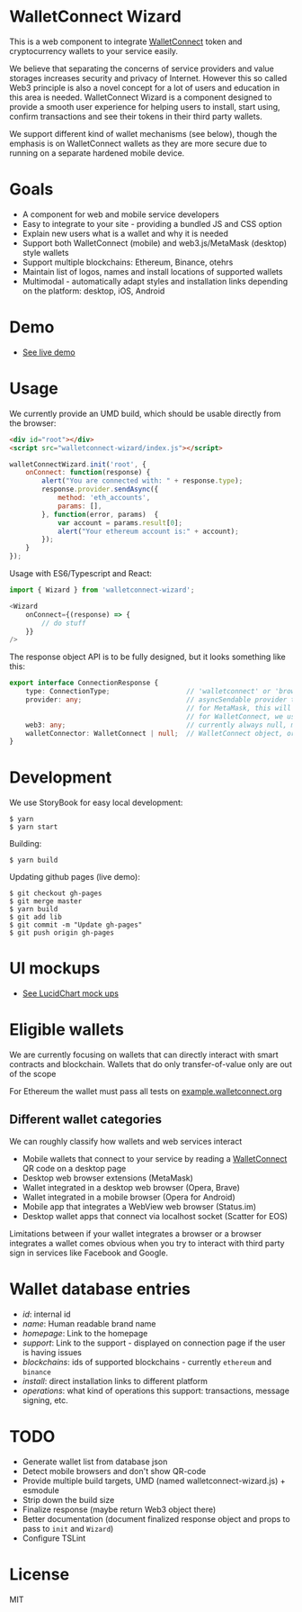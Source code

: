 # WalletConnect Wizard

This is a web component to integrate [WalletConnect](https://www.myetherwallet.com/) token and cryptocurrency wallets to your service easily. 

We believe that separating the concerns of service providers and value storages increases security and privacy of Internet. However this so called Web3 principle is also a novel concept for a lot of users and education in this area is needed. WalletConnect Wizard is a component designed to provide a smooth user experience for helping users to install, start using, confirm transactions and see their tokens in their third party wallets.

We support different kind of wallet mechanisms (see below), though the emphasis is on WalletConnect wallets as they are more secure due to running on a separate hardened mobile device. 

# Goals 

* A component for web and mobile service developers
* Easy to integrate to your site - providing a bundled JS and CSS option
* Explain new users what is a wallet and why it is needed
* Support both WalletConnect (mobile) and web3.js/MetaMask (desktop) style wallets
* Support multiple blockchains: Ethereum, Binance, otehrs
* Maintain list of logos, names and install locations of supported wallets
* Multimodal - automatically adapt styles and installation links depending on the platform: desktop, iOS, Android

# Demo

* [See live demo](https://tokenmarketnet.github.io/walletconnect-wizard/demo/index.html)

# Usage

We currently provide an UMD build, which should be usable directly from the browser:

```html
<div id="root"></div>
<script src="walletconnect-wizard/index.js"></script>
```

```javascript
walletConnectWizard.init('root', {
    onConnect: function(response) {
        alert("You are connected with: " + response.type);
        response.provider.sendAsync({
            method: 'eth_accounts',
            params: [],
        }, function(error, params)  {
            var account = params.result[0];
            alert("Your ethereum account is:" + account);
        });
    }
});
```

Usage with ES6/Typescript and React:

```javascript
import { Wizard } from 'walletconnect-wizard';

<Wizard
    onConnect={(response) => {
        // do stuff
    }}
/>
```

The response object API is to be fully designed, but it looks something like this:

```typescript
export interface ConnectionResponse {
    type: ConnectionType;                   // 'walletconnect' or 'browser'
    provider: any;                          // asyncSendable provider that can be passed to new Web3(...)
                                            // for MetaMask, this will be window.ethereum
                                            // for WalletConnect, we use @walletconnect/web-provider
    web3: any;                              // currently always null, maybe Web3 object in the future
    walletConnector: WalletConnect | null;  // WalletConnect object, or null if connected using MetaMask
}
```

# Development

We use StoryBook for easy local development:

```
$ yarn
$ yarn start
```

Building:

```
$ yarn build
```

Updating github pages (live demo):

```
$ git checkout gh-pages
$ git merge master
$ yarn build
$ git add lib
$ git commit -m "Update gh-pages"
$ git push origin gh-pages
```


# UI mockups

* [See LucidChart mock ups](https://www.lucidchart.com/documents/view/741793a6-be73-4ee4-8709-46e811ffe4c1)

# Eligible wallets

We are currently focusing on wallets that can directly interact with smart contracts and blockchain. Wallets that do only transfer-of-value only are out of the scope

For Ethereum the wallet must pass all tests on [example.walletconnect.org](https://example.walletconnect.org)

## Different wallet categories

We can roughly classify how wallets and web services interact

* Mobile wallets that connect to your service by reading a [WalletConnect](https://walletconnect.org) QR code on a desktop page
* Desktop web browser extensions (MetaMask)
* Wallet integrated in a desktop web browser (Opera, Brave)
* Wallet integrated in a mobile browser (Opera for Android)
* Mobile app that integrates a WebView web browser (Status.im)
* Desktop wallet apps that connect via localhost socket (Scatter for EOS)

Limitations between if your wallet integrates a browser or a browser integrates a wallet comes obvious when you try to interact with third party sign in services like Facebook and Google.

# Wallet database entries

* *id*: internal id
* *name*: Human readable brand name
* *homepage*: Link to the homepage
* *support*: Link to the support - displayed on connection page if the user is having issues
* *blockchains*: ids of supported blockchains - currently `ethereum` and `binance`
* *install*: direct installation links to different platform
* *operations*: what kind of operations this support: transactions, message signing, etc.

# TODO

* Generate wallet list from database json
* Detect mobile browsers and don't show QR-code
* Provide multiple build targets, UMD (named walletconnect-wizard.js) + esmodule
* Strip down the build size
* Finalize response (maybe return Web3 object there)
* Better documentation (document finalized response object and props to pass to `init` and `Wizard`)
* Configure TSLint

# License

MIT
